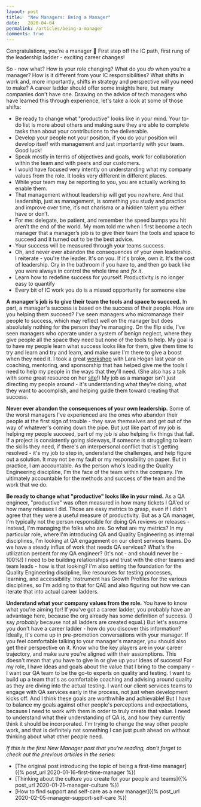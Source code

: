 ```yaml
---
layout: post
title:  "New Managers: Being a Manager"
date:   2020-04-04
permalink: /articles/being-a-manager
comments: true
---
```


Congratulations, you're a manager 🎉 First step off the IC path, first rung of the leadership ladder - exciting career changes! 

So - now what? How is your role changing? What do you _do_ when you're a manager? How is it different from your IC responsibilities? What shifts in work and, more importantly, shifts in strategy and perspective will you need to make? A career ladder should offer some insights here, but many companies don't have one. Drawing on the advice of tech managers who have learned this through experience, let's take a look at some of those shifts:

- Be ready to change what "productive" looks like in your mind. Your to-do list is more about others and making sure they are able to complete tasks than about your contributions to the deliverable.
- Develop your people not your position, if you do your position will develop itself with management and just importantly with your team. Good luck!
- Speak mostly in terms of objectives and goals, work for collaboration within the team and with peers and our customers.
- I would have focused very intently on understanding what my company values from the role. It looks very different in different places.
- While your team may be reporting to you, you are actually working to enable them.
- That management without leadership will get you nowhere. And that leadership, just as management, is something you study and practice and improve over time, it’s not charisma or a hidden talent you either have or don’t.
- For me: delegate, be patient, and remember the speed bumps you hit aren’t the end of the world.  My mom told me when I first become a tech manager that a manager’s job is to give their team the tools and space to succeed and it turned out to be the best advice.
- Your success will be measured through your teams success. 
- Oh, and never ever abandon the consequences of your own leadership. I reiterate - you're the leader. It's on you. If it's broke, own it. It's the cost of leadership. Cry in the bathroom if you have to, and then go back like you were always in control the whole time and *fix it*.
- Learn how to redefine success for yourself. Productivity is no longer easy to quantify 
- Every bit of IC work you do is a missed opportunity for someone else

**A manager’s job is to give their team the tools and space to succeed.** In part, a manager's success is based on the success of their people. How are you helping them succeed? I've seen managers who micromanage their people to success, which may reflect well on the manager but does absolutely nothing for the person they're managing. On the flip side, I've seen managers who operate under a system of benign neglect, where they give people all the space they need but none of the tools to help. My goal is to have my people learn what success looks like for them, give them time to try and learn and try and learn, and make sure I'm there to give a boost when they need it. I took a great [workshop](https://www.eventbrite.com/e/coaching-vs-mentoring-with-lara-hogan-tickets-61897119952#) with Lara Hogan last year on coaching, mentoring, and sponsorship that has helped give me the tools I need to help my people in the ways that they'll need. (She also has a talk with some great resource on her [site](https://larahogan.me/sponsors/)!) My job as a manager isn't just directing my people around - it's understanding what they're doing, what they want to accomplish, and helping guide them toward creating that success.

**Never ever abandon the consequences of your own leadership.** Some of the worst managers I've experienced are the ones who abandon their people at the first sign of trouble - they save themselves and get out of the way of whatever's coming down the pipe. But just like part of my job is helping my people succeed, part of my job is also helping fix things that fail. If a project is consistently going sideways, if someone is struggling to learn the skills they need, if there's an interpersonal conflict that is't getting resolved - it's my job to step in, understand the challenges, and help figure out a solution. It may not be my fault or my responsibility on paper. But in practice, I am accountable. As the person who's leading the Quality Engineering discipline, I'm the face of the team within the company. I'm ultimately accountable for the methods and success of the team and the work that we do. 

**Be ready to change what "productive" looks like in your mind.** As a QA engineer, "productive" was often measured in how many tickets I QA'ed or how many releases I did. Those are easy metrics to grasp, even if I didn't agree that they were a useful measure of productivity. But as a QA manager, I'm typically not the person responsible for doing QA reviews or releases - instead, I'm managing the folks who are. So what are my metrics? In my particular role, where I'm introducing QA and Quality Engineering as internal disciplines, I'm looking at QA engagement on our client services teams. Do we have a steady influx of work that needs QA services? What's the utilization percent for my QA engineer? (It's not - and should never be - 100%!) I need to be building relationships and trust with the other teams and team leads - how is that looking? I'm also setting the foundation for the Quality Engineering discipline, like resources for testing processes, learning, and accessibility. Instrument has Growth Profiles for the various disciplines, so I'm adding to that for QAE and also figuring out how we can iterate that into actual career ladders. 

**Understand what your company values from the role.** You have to know what you're aiming for! If you've got a career ladder, you probably have an advantage here, because the org already has some definition of success. (I say _probably_ because not all ladders are created equal.) But let's assume you don't have a career ladder - how do you discover this information? Ideally, it's come up in pre-promotion conversations with your manager. If you feel comfortable talking to your manager's manager, you should also get their perspective on it. Know who the key players are in your career trajectory, and make sure you're aligned with their assumptions. This doesn't mean that you have to give in or give up your ideas of success! For my role, I have ideas and goals about the value that I bring to the company - I want our QA team to be the go-to experts on quality and testing. I want to build up a team that's as comfortable coaching and advising around quality as they are diving into the actual testing. I want our client services teams to engage with QA services early in the process, not just when development kicks off. And I think these goals are worthwhile and achievable! But I have to balance my goals against other people's perceptions and expectations, because I need to work with them in order to truly create that value. I need to understand what their understanding of QA is, and how they currently think it should be incorporated. I'm trying to change the way other people work, and that is definitely not something I can just push ahead on without thinking about what other people need.

_If this is the first New Manager post that you're reading, don't forget to check out the previous articles in the series:_

- [The original post introducing the topic of being a first-time manager]({% post_url 2020-01-16-first-time-manager %})
- [Thinking about the culture you create for your people and teams]({% post_url 2020-01-21-manager-culture %})
- [How to find support and self-care as a new manager]({% post_url 2020-02-05-manager-support-self-care %})
